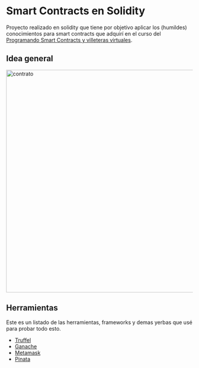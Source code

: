 # Smart Contracts en Solidity

Proyecto realizado en solidity que tiene por objetivo aplicar los (humildes) conocimientos para smart contracts que adquirí en el curso del [Programando Smart Contracts y villeteras virtuales](https://mug-it.org.ar/577-Programando-Smart-Contracts-y-Billeteras-Virtuales.event.aspx).




## Idea general

<img src="https://gateway.pinata.cloud/ipfs/QmfTMYn9hmhqoaio8sSyfqcpJaMxGm6Fy8Fm8NDgCTcCJq" alt="contrato" title="contracto" align="center" height="600" />

## Herramientas

Este es un listado de las herramientas, frameworks y demas yerbas que usé para probar todo esto.


- [Truffel](https://www.trufflesuite.com)
- [Ganache](https://www.trufflesuite.com/ganache)
- [Metamask](https://chrome.google.com/webstore/detail/metamask/nkbihfbeogaeaoehlefnkodbefgpgknn?hl=es)
- [Pinata](https://pinata.cloud/)
